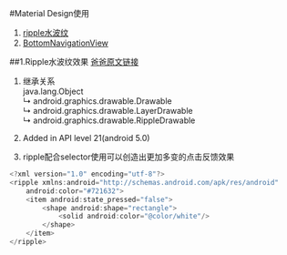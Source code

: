 #Material Design使用
1. [ripple水波纹]()  
2. [BottomNavigationView]()  


##1.Ripple水波纹效果
[爸爸原文链接](https://developer.android.com/reference/android/graphics/drawable/RippleDrawable.html)  

1. 继承关系  
java.lang.Object  
   ↳	android.graphics.drawable.Drawable  
 	   ↳	android.graphics.drawable.LayerDrawable  
 	 	   ↳	android.graphics.drawable.RippleDrawable
  
2. Added in API level 21(android 5.0)
3. ripple配合selector使用可以创造出更加多变的点击反馈效果

```java
<?xml version="1.0" encoding="utf-8"?>
<ripple xmlns:android="http://schemas.android.com/apk/res/android"
    android:color="#721632">
    <item android:state_pressed="false">
        <shape android:shape="rectangle">
            <solid android:color="@color/white"/>
        </shape>
    </item>
</ripple>
```